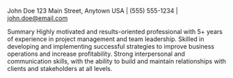 John Doe
123 Main Street, Anytown USA | (555) 555-1234 | john.doe@email.com

Summary
Highly motivated and results-oriented professional with 5+ years of experience in project
management and team leadership. Skilled in developing and implementing successful
strategies to improve business operations and increase profitability. Strong interpersonal
and communication skills, with the ability to build and maintain relationships with
clients and stakeholders at all levels.
